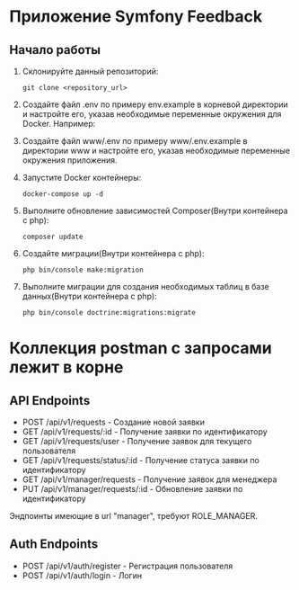 # Приложение Symfony Feedback

## Начало работы

1. Склонируйте данный репозиторий:

   ```shell
   git clone <repository_url>
   
2. Создайте файл .env по примеру env.example в корневой директории и настройте его, указав необходимые переменные окружения для Docker. Например:
3. Создайте файл www/.env по примеру www/.env.example в директории www и настройте его, указав необходимые переменные окружения приложения.
4. Запустите Docker контейнеры:

   ```shell
   docker-compose up -d
   
5. Выполните обновление зависимостей Composer(Внутри контейнера с php):
   ```
   composer update
   ```

6. Создайте миграции(Внутри контейнера с php):
   ```
   php bin/console make:migration
   ```

7. Выполните миграции для создания необходимых таблиц в базе данных(Внутри контейнера с php):
   ```
   php bin/console doctrine:migrations:migrate
   ```
   
# Коллекция postman с запросами лежит в корне
## API Endpoints

- POST /api/v1/requests -  Создание новой заявки
- GET /api/v1/requests/:id - Получение заявки по идентификатору
- GET /api/v1/requests/user - Получение заявок для текущего пользователя
- GET /api/v1/requests/status/:id - Получение статуса заявки по идентификатору
- GET /api/v1/manager/requests - Получение заявок для менеджера
- PUT /api/v1/manager/requests/:id - Обновление заявки по идентификатору

Эндпоинты имеющие в url "manager", требуют ROLE_MANAGER.

## Auth Endpoints

- POST /api/v1/auth/register - Регистрация пользователя 
- POST /api/v1/auth/login - Логин

